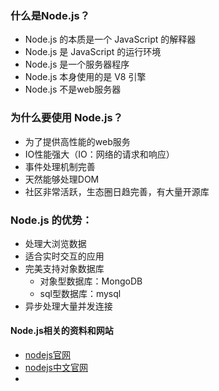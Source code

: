 ### 什么是Node.js？

+   Node.js 的本质是一个 JavaScript 的解释器
+   Node.js 是 JavaScript 的运行环境
+   Node.js 是一个服务器程序
+   Node.js 本身使用的是 V8 引擎
+   Node.js 不是web服务器



### 为什么要使用 Node.js？

+   为了提供高性能的web服务
+   IO性能强大（IO：网络的请求和响应）
+   事件处理机制完善
+   天然能够处理DOM
+   社区非常活跃，生态圈日趋完善，有大量开源库 




### Node.js 的优势：

+   处理大浏览数据
+   适合实时交互的应用
+   完美支持对象数据库
    +   对象型数据库：MongoDB 
    +   sql型数据库：mysql
+   异步处理大量并发连接



#### Node.js相关的资料和网站

+ [nodejs官网](https://nodejs.org)
+ [nodejs中文官网](nodejs.cn)
+ 







